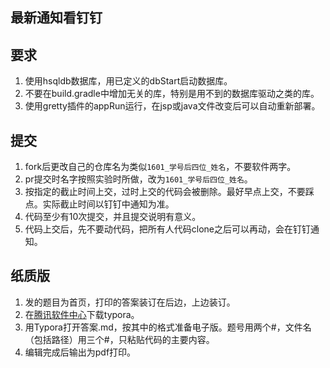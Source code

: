 ## 最新通知看钉钉

## 要求
1. 使用hsqldb数据库，用已定义的dbStart启动数据库。
1. 不要在build.gradle中增加无关的库，特别是用不到的数据库驱动之类的库。
1. 使用gretty插件的appRun运行，在jsp或java文件改变后可以自动重新部署。

## 提交
1. fork后更改自己的仓库名为类似`1601_学号后四位_姓名`，不要软件两字。
1. pr提交时名字按照实验时所做，改为`1601_学号后四位_姓名`。
1. 按指定的截止时间上交，过时上交的代码会被删除。最好早点上交，不要踩点。实际截止时间以钉钉中通知为准。
1. 代码至少有10次提交，并且提交说明有意义。
1. 代码上交后，先不要动代码，把所有人代码clone之后可以再动，会在钉钉通知。

## 纸质版
1. 发的题目为首页，打印的答案装订在后边，上边装订。
1. 在[腾讯软件中心](https://pc.qq.com/search.html#!keyword=typora)下载typora。
1. 用Typora打开答案.md，按其中的格式准备电子版。题号用两个#，文件名（包括路径）用三个#，只粘贴代码的主要内容。
1. 编辑完成后输出为pdf打印。